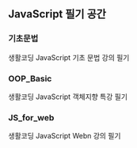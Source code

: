 ## JavaScript 필기 공간

### 기초문법

생활코딩 JavaScript 기초 문법 강의 필기

### OOP_Basic

생활코딩 JavaScript 객체지향 특강 필기

### JS_for_web

생활코딩 JavaScript Webn 강의 필기

